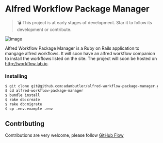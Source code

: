 # Alfred Workflow Package Manager

> :bomb: This project is at early stages of development. Star it to follow its development or contribute.

![image](https://cloud.githubusercontent.com/assets/1238468/5827534/0bad1580-a0f3-11e4-9160-d614c2978dd0.png)

Alfred Workflow Package Manager is a Ruby on Rails application to mangage alfred workflows. It will soon have an alfred workflow companion to install the workflows
listed on the site. The project will soon be hosted on http://workflow.lab.io.

### Installing

```bash
$ git clone git@github.com:adambutler/alfred-workflow-package-manager.git
$ cd alfred-workflow-package-manager
$ bundle install
$ rake db:create
$ rake db:migrate
$ cp .env.example .env
```

## Contributing

Contributions are very welcome, please follow [GitHub Flow](https://guides.github.com/introduction/flow/index.html)
